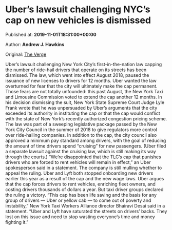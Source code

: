 
# Uber’s lawsuit challenging NYC’s cap on new vehicles is dismissed

Published at: **2019-11-01T18:31:00+00:00**

Author: **Andrew J. Hawkins**

Original: [The Verge](https://www.theverge.com/2019/11/1/20943975/uber-lawsuit-nyc-vehicle-cap-dismiss)

Uber’s lawsuit challenging New York City’s first-in-the-nation law capping the number of ride-hail drivers that operate on its streets has been dismissed.
The law, which went into effect August 2018, paused the issuance of new licenses to drivers for 12 months. Uber wanted the law overturned for fear that the city will ultimately make the cap permanent. Those fears are not totally unfounded: this past August, the New York Taxi and Limousine Commission voted to extend the cap another 12 months.
In his decision dismissing the suit, New York State Supreme Court Judge Lyle Frank wrote that he was unpersuaded by Uber’s arguments that the city exceeded its authority in instituting the cap or that the cap would conflict with the state of New York’s recently authorized congestion pricing scheme.
The law was part of a sweeping legislative package passed by the New York City Council in the summer of 2018 to give regulators more control over ride-hailing companies. In addition to the cap, the city council also approved a minimum pay standard among drivers, with the goal of reducing the amount of time drivers spend “cruising” for new passengers. (Uber filed a separate lawsuit against the cruising law, which is still making its way through the courts.)
“We’re disappointed that the TLC’s cap that punishes drivers who are forced to rent vehicles will remain in effect,” an Uber spokesperson said in a statement. The company is still mulling whether to appeal the ruling.
Uber and Lyft both stopped onboarding new drivers earlier this year as a result of the cap and the new wage laws. Uber argues that the cap forces drivers to rent vehicles, enriching fleet owners, and costing drivers thousands of dollars a year.
But taxi driver groups declared the ruling a victory. “This cap has been life saving and the basis for any group of drivers — Uber or yellow cab — to come out of poverty and instability,” New York Taxi Workers Alliance director Bhairavi Desai said in a statement. “Uber and Lyft have saturated the streets on drivers’ backs. They lost on this issue and need to stop wasting everyone’s time and money fighting it.”
